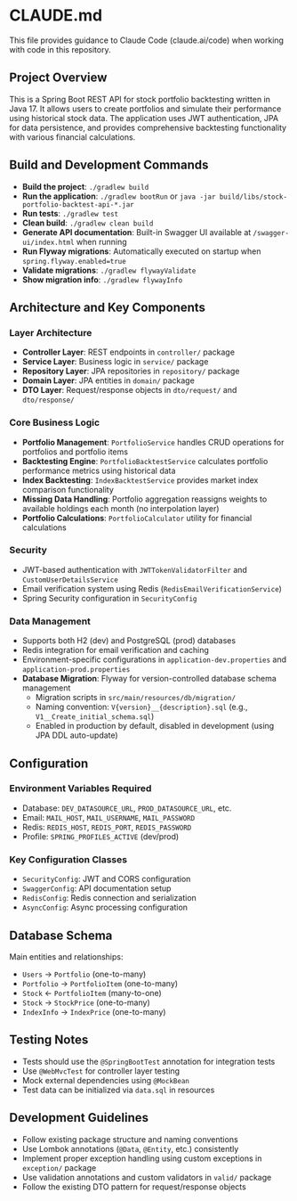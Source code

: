 # CLAUDE.md

This file provides guidance to Claude Code (claude.ai/code) when working with code in this repository.

## Project Overview

This is a Spring Boot REST API for stock portfolio backtesting written in Java 17. It allows users to create portfolios and simulate their performance using historical stock data. The application uses JWT authentication, JPA for data persistence, and provides comprehensive backtesting functionality with various financial calculations.

## Build and Development Commands

- **Build the project**: `./gradlew build`
- **Run the application**: `./gradlew bootRun` or `java -jar build/libs/stock-portfolio-backtest-api-*.jar`
- **Run tests**: `./gradlew test`
- **Clean build**: `./gradlew clean build`
- **Generate API documentation**: Built-in Swagger UI available at `/swagger-ui/index.html` when running
- **Run Flyway migrations**: Automatically executed on startup when `spring.flyway.enabled=true`
- **Validate migrations**: `./gradlew flywayValidate`
- **Show migration info**: `./gradlew flywayInfo`

## Architecture and Key Components

### Layer Architecture
- **Controller Layer**: REST endpoints in `controller/` package
- **Service Layer**: Business logic in `service/` package  
- **Repository Layer**: JPA repositories in `repository/` package
- **Domain Layer**: JPA entities in `domain/` package
- **DTO Layer**: Request/response objects in `dto/request/` and `dto/response/`

### Core Business Logic
- **Portfolio Management**: `PortfolioService` handles CRUD operations for portfolios and portfolio items
- **Backtesting Engine**: `PortfolioBacktestService` calculates portfolio performance metrics using historical data
- **Index Backtesting**: `IndexBacktestService` provides market index comparison functionality
- **Missing Data Handling**: Portfolio aggregation reassigns weights to available holdings each month (no interpolation layer)
- **Portfolio Calculations**: `PortfolioCalculator` utility for financial calculations

### Security
- JWT-based authentication with `JWTTokenValidatorFilter` and `CustomUserDetailsService`
- Email verification system using Redis (`RedisEmailVerificationService`)
- Spring Security configuration in `SecurityConfig`

### Data Management
- Supports both H2 (dev) and PostgreSQL (prod) databases
- Redis integration for email verification and caching
- Environment-specific configurations in `application-dev.properties` and `application-prod.properties`
- **Database Migration**: Flyway for version-controlled database schema management
  - Migration scripts in `src/main/resources/db/migration/`
  - Naming convention: `V{version}__{description}.sql` (e.g., `V1__Create_initial_schema.sql`)
  - Enabled in production by default, disabled in development (using JPA DDL auto-update)

## Configuration

### Environment Variables Required
- Database: `DEV_DATASOURCE_URL`, `PROD_DATASOURCE_URL`, etc.
- Email: `MAIL_HOST`, `MAIL_USERNAME`, `MAIL_PASSWORD`  
- Redis: `REDIS_HOST`, `REDIS_PORT`, `REDIS_PASSWORD`
- Profile: `SPRING_PROFILES_ACTIVE` (dev/prod)

### Key Configuration Classes
- `SecurityConfig`: JWT and CORS configuration
- `SwaggerConfig`: API documentation setup
- `RedisConfig`: Redis connection and serialization
- `AsyncConfig`: Async processing configuration

## Database Schema

Main entities and relationships:
- `Users` → `Portfolio` (one-to-many)
- `Portfolio` → `PortfolioItem` (one-to-many)
- `Stock` ← `PortfolioItem` (many-to-one)
- `Stock` → `StockPrice` (one-to-many)
- `IndexInfo` → `IndexPrice` (one-to-many)

## Testing Notes

- Tests should use the `@SpringBootTest` annotation for integration tests
- Use `@WebMvcTest` for controller layer testing
- Mock external dependencies using `@MockBean`
- Test data can be initialized via `data.sql` in resources

## Development Guidelines

- Follow existing package structure and naming conventions
- Use Lombok annotations (`@Data`, `@Entity`, etc.) consistently
- Implement proper exception handling using custom exceptions in `exception/` package
- Use validation annotations and custom validators in `valid/` package
- Follow the existing DTO pattern for request/response objects
